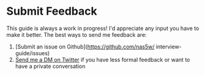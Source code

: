 # Submit Feedback

This guide is always a work in progress! I'd appreciate any input you have to make it better. The best ways to send me feedback are:

1. [Submit an issue on Github](https://github.com/nas5w/ interview-guide/issues)
2. [Send me a DM on Twitter](https://twitter.com/nas5w) if you have less formal feedback or want to have a private conversation
